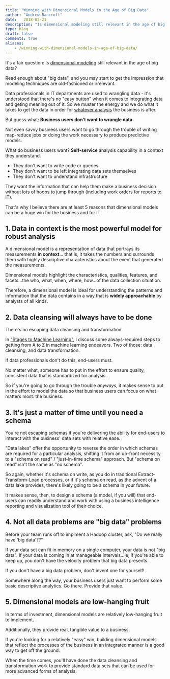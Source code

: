 ```yaml
---
title: "Winning with Dimensional Models in the Age of Big Data"
author: "Andrew Bancroft"
date:   2018-02-21
description: "Is dimensional modeling still relevant in the age of big data? Here are 5 reasons why the answer is an emphatic \"yes\"!"
type: blog
draft: false
comments: true
aliases:
    - /winning-with-dimensional-models-in-age-of-big-data/
---
```


It's a fair question: Is [dimensional modeling](https://www.dataday.life/what-is-a-dimensional-model/) still relevant in the age of big data?

Read enough about "big data", and you may start to get the impression that modeling techniques are old-fashioned or irrelevant.

Data professionals in IT departments are used to wrangling data - it's understood that there's no "easy button" when it comes to integrating data and geting meaning out of it.  So we muster the energy and we do what it takes to get the data in order for [whatever analysis](https://www.dataday.life/what-types-of-data-analysis-are-there/) the business is after.

But guess what:  **Business users don't want to wrangle data.**

Not even savvy business users want to go through the trouble of writing map-reduce jobs or doing the work necessary to produce predictive models.

What do business users want? **Self-service** analysis capability in a context they understand.
* They don't want to write code or queries
* They don't want to be left integrating data sets themselves
* They don't want to understand infrastructure

They want the information that can help them make a business decision without lots of hoops to jump through (including work orders for reports to IT).

That's why I believe there are at least 5 reasons that dimensional models can be a huge win for the business and for IT.

## 1. Data in context is the most powerful model for robust analysis

A dimensional model is a representation of data that portrays its measurements **in context**... that is, it takes the numbers and surrounds them with highly descriptive characteristics about the event that generated the measurements.

Dimensional models highlight the characteristics, qualities, features, and facets...the who, what, when, where, how...of the data collection situation.

Therefore, a dimensional model is ideal for understanding the patterns and information that the data contains in a way that is **widely approachable** by analysts of all kinds.

## 2. Data cleansing will always have to be done
There's no escaping data cleansing and transformation.  

In ["Stages to Machine Learning"](https://www.dataday.life/stages-to-machine-learning/), I discuss some always-required steps to getting from A to Z in machine learning endeavors.  Two of those:  data cleansing, and data transformation.

If data professionals don't do this, end-users must. 

No matter what, someone has to put in the effort to ensure quality, consistent data that is standardized for analysis.

So if you're going to go through the trouble *anyways*, it makes sense to put in the effort to model the data so that business users can focus on what matters most: the business.

## 3. It's just a matter of time until you need a schema
You're not escaping schemas if you're delivering the ability for end-users to interact with the business' data sets with relative ease.

"Data lakes" offer the opportunity to reverse the order in which schemas are required for a particular analysis, shifting it from an up-front necessity to a "schema on read" / "just-in-time schema" approach.  But "schema on read" isn't the same as "no schema".

So again, whether it's schema on write, as you do in traditional Extract-Transform-Load processes, or if it's schema on read, as the advent of a data lake provides, there's likely going to be a schema in your future.

It makes sense, then, to design a schema (a model, if you will) that end-users can readily understand and work with using a business intelligence reporting and visualization tool of their choice.

## 4. Not all data problems are "big data" problems
Before your team runs off to implment a Hadoop cluster, ask, "Do we really have 'big data'??"

If your data set can fit in memory on a single computer, your data is not "big data".  If your data is coming in at manageable intervals...ie, if you're able to keep up, you don't have the velocity problem that big data presents.

If you don't have a big data problem, don't invent one for yourself!

Somewhere along the way, your business users just want to perform some basic descriptive analytics.  Go there.  Provide that value.  

## 5. Dimensional models are low-hanging fruit
In terms of investment, dimensional models are relatively low-hanging fruit to implement. 

Additionally, they provide real, tangible value to a business.  

If you're looking for a relatively "easy" win, building dimensional models that reflect the processes of the business in an integrated manner is a good way to get off the ground.

When the time comes, you'll have done the data cleansing and transformation work to provide standard data sets that can be used for more advanced forms of analysis.
